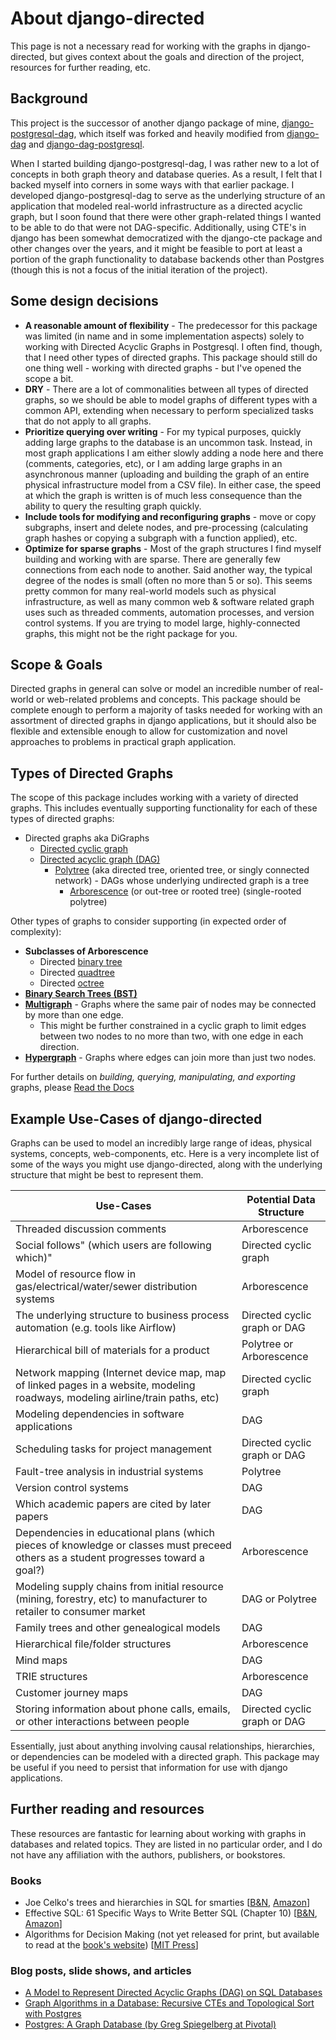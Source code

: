 # About django-directed

This page is not a necessary read for working with the graphs in django-directed, but gives context about the goals and direction of the project, resources for further reading, etc.

## Background

This project is the successor of another django package of mine, [django-postgresql-dag](https://pypi.org/project/django-postgresql-dag/), which itself was forked and heavily modified from [django-dag](https://pypi.org/project/django-dag/) and [django-dag-postgresql](https://pypi.org/project/django-dag-postgresql/).

When I started building django-postgresql-dag, I was rather new to a lot of concepts in both graph theory and database queries. As a result, I felt that I backed myself into corners in some ways with that earlier package. I developed django-postgresql-dag to serve as the underlying structure of an application that modeled real-world infrastructure as a directed acyclic graph, but I soon found that there were other graph-related things I wanted to be able to do that were not DAG-specific. Additionally, using CTE's in django has been somewhat democratized with the django-cte package and other changes over the years, and it might be feasible to port at least a portion of the graph functionality to database backends other than Postgres (though this is not a focus of the initial iteration of the project).

## Some design decisions

- **A reasonable amount of flexibility** - The predecessor for this package was limited (in name and in some implementation aspects) solely to working with Directed Acyclic Graphs in Postgresql. I often find, though, that I need other types of directed graphs. This package should still do one thing well - working with directed graphs - but I've opened the scope a bit.
- **DRY** - There are a lot of commonalities between all types of directed graphs, so we should be able to model graphs of different types with a common API, extending when necessary to perform specialized tasks that do not apply to all graphs.
- **Prioritize querying over writing** - For my typical purposes, quickly adding large graphs to the database is an uncommon task. Instead, in most graph applications I am either slowly adding a node here and there (comments, categories, etc), or I am adding large graphs in an asynchronous manner (uploading and building the graph of an entire physical infrastructure model from a CSV file). In either case, the speed at which the graph is written is of much less consequence than the ability to query the resulting graph quickly.
- **Include tools for modifying and reconfiguring graphs** - move or copy subgraphs, insert and delete nodes, and pre-processing (calculating graph hashes or copying a subgraph with a function applied), etc.
- **Optimize for sparse graphs** - Most of the graph structures I find myself building and working with are sparse. There are generally few connections from each node to another. Said another way, the typical degree of the nodes is small (often no more than 5 or so). This seems pretty common for many real-world models such as physical infrastructure, as well as many common web & software related graph uses such as threaded comments, automation processes, and version control systems. If you are trying to model large, highly-connected graphs, this might not be the right package for you.

## Scope & Goals

Directed graphs in general can solve or model an incredible number of real-world or web-related problems and concepts. This package should be complete enough to perform a majority of tasks needed for working with an assortment of directed graphs in django applications, but it should also be flexible and extensible enough to allow for customization and novel approaches to problems in practical graph application.

## Types of Directed Graphs

The scope of this package includes working with a variety of directed graphs. This includes eventually supporting functionality for each of these types of directed graphs:

- Directed graphs aka DiGraphs
  - [Directed cyclic graph](https://en.wikipedia.org/wiki/Cyclic_graph)
  - [Directed acyclic graph (DAG)](https://en.wikipedia.org/wiki/Directed_acyclic_graph)
    - [Polytree](https://en.wikipedia.org/wiki/Polytree) (aka directed tree, oriented tree, or singly connected network) - DAGs whose underlying undirected graph is a tree
      - [Arborescence](<https://en.wikipedia.org/wiki/Arborescence_(graph_theory)>) (or out-tree or rooted tree) (single-rooted polytree)

Other types of graphs to consider supporting (in expected order of complexity):

- **Subclasses of Arborescence**
  - Directed [binary tree](https://en.wikipedia.org/wiki/Binary_tree)
  - Directed [quadtree](https://en.wikipedia.org/wiki/Quadtree)
  - Directed [octree](https://en.wikipedia.org/wiki/Octree)
- **[Binary Search Trees (BST)](https://en.wikipedia.org/wiki/Binary_search_tree)**
- **[Multigraph](https://en.wikipedia.org/wiki/Multigraph)** - Graphs where the same pair of nodes may be connected by more than one edge.
  - This might be further constrained in a cyclic graph to limit edges between two nodes to no more than two, with one edge in each direction.
- **[Hypergraph](https://en.wikipedia.org/wiki/Hypergraph)** - Graphs where edges can join more than just two nodes.

For further details on _building, querying, manipulating, and exporting_ graphs, please [Read the Docs](https://django-directed.readthedocs.io/en/latest/)

## Example Use-Cases of django-directed

Graphs can be used to model an incredibly large range of ideas, physical systems, concepts, web-components, etc. Here is a very incomplete list of some of the ways you might use django-directed, along with the underlying structure that might be best to represent them.

| Use-Cases                                                                                                                           | Potential Data Structure     |
| ----------------------------------------------------------------------------------------------------------------------------------- | ---------------------------- |
| Threaded discussion comments                                                                                                        | Arborescence                 |
| Social follows" (which users are following which)"                                                                                  | Directed cyclic graph        |
| Model of resource flow in gas/electrical/water/sewer distribution systems                                                           | Arborescence                 |
| The underlying structure to business process automation (e.g. tools like Airflow)                                                   | Directed cyclic graph or DAG |
| Hierarchical bill of materials for a product                                                                                        | Polytree or Arborescence     |
| Network mapping (Internet device map, map of linked pages in a website, modeling roadways, modeling airline/train paths, etc)       | Directed cyclic graph        |
| Modeling dependencies in software applications                                                                                      | DAG                          |
| Scheduling tasks for project management                                                                                             | Directed cyclic graph or DAG |
| Fault-tree analysis in industrial systems                                                                                           | Polytree                     |
| Version control systems                                                                                                             | DAG                          |
| Which academic papers are cited by later papers                                                                                     | DAG                          |
| Dependencies in educational plans (which pieces of knowledge or classes must preceed others as a student progresses toward a goal?) | Arborescence                 |
| Modeling supply chains from initial resource (mining, forestry, etc) to manufacturer to retailer to consumer market                 | DAG or Polytree              |
| Family trees and other genealogical models                                                                                          | DAG                          |
| Hierarchical file/folder structures                                                                                                 | Arborescence                 |
| Mind maps                                                                                                                           | DAG                          |
| TRIE structures                                                                                                                     | Arborescence                 |
| Customer journey maps                                                                                                               | DAG                          |
| Storing information about phone calls, emails, or other interactions between people                                                 | Directed cyclic graph or DAG |

Essentially, just about anything involving causal relationships, hierarchies, or dependencies can be modeled with a directed graph. This package may be useful if you need to persist that information for use with django applications.

## Further reading and resources

These resources are fantastic for learning about working with graphs in databases and related topics. They are listed in no particular order, and I do not have any affiliation with the authors, publishers, or bookstores.

### Books

- Joe Celko's trees and hierarchies in SQL for smarties [[B&N](https://www.barnesandnoble.com/w/joe-celkos-trees-and-hierarchies-in-sql-for-smarties-joe-celko/1100697038?ean=9780123877567), [Amazon](https://www.amazon.com/Hierarchies-Smarties-Kaufmann-Management-Systems/dp/0123877334/)]
- Effective SQL: 61 Specific Ways to Write Better SQL (Chapter 10) [[B&N](https://www.barnesandnoble.com/w/effective-sql-john-viescas/1124176119?ean=9780134578897), [Amazon](https://www.amazon.com/Effective-SQL-Specific-Software-Development/dp/0134578899/)]
- Algorithms for Decision Making (not yet released for print, but available to read at the [book's website](https://algorithmsbook.com/)) [[MIT Press](https://mitpress.mit.edu/books/algorithms-decision-making)]

### Blog posts, slide shows, and articles

- [A Model to Represent Directed Acyclic Graphs (DAG) on SQL Databases](https://www.codeproject.com/Articles/22824/A-Model-to-Represent-Directed-Acyclic-Graphs-DAG-o)
- [Graph Algorithms in a Database: Recursive CTEs and Topological Sort with Postgres](https://www.fusionbox.com/blog/detail/graph-algorithms-in-a-database-recursive-ctes-and-topological-sort-with-postgres/620/)
- [Postgres: A Graph Database (by Greg Spiegelberg at Pivotal)](https://postgresconf.org/system/events/document/000/001/522/Postrgres_Graph_DB.pdf)

